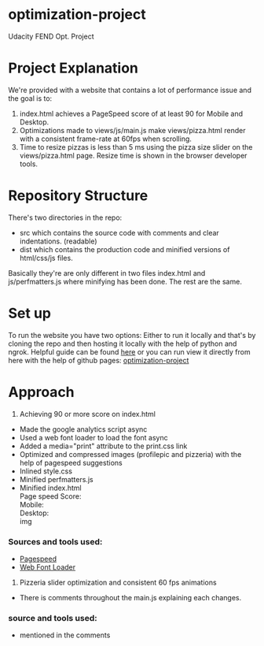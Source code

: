 # optimization-project
Udacity FEND Opt. Project
# Project Explanation 
We're provided with a website that contains a lot of performance issue and the goal is to:
1. index.html achieves a PageSpeed score of at least 90 for Mobile and Desktop.
1. Optimizations made to views/js/main.js make views/pizza.html render with a consistent frame-rate at 60fps when scrolling.
1. Time to resize pizzas is less than 5 ms using the pizza size slider on the views/pizza.html page. Resize time is shown in the browser developer tools.
# Repository Structure
There's two directories in the repo: 
* src 
which contains the source code with comments and clear indentations. (readable)
* dist
which contains the production code and minified versions of html/css/js files.

Basically they're are only different in two files index.html and js/perfmatters.js where minifying has been done. The rest are the same.

# Set up 
To run the website you have two options:
Either to run it locally and that's by cloning the repo and then hosting it locally with the help of python and ngrok.
Helpful guide can be found
[here](https://github.com/udacity/frontend-nanodegree-mobile-portfolio)
or you can run view it directly from here with the help of github pages:
[optimization-project](https://mousa96.github.io/optimization-project/dist/)
# Approach
1. Achieving 90 or more score on index.html
* Made the google analytics script async
* Used a web font loader to load the font async
* Added a media="print" attribute to the print.css link
* Optimized and compressed images (profilepic and pizzeria) with the help of pagespeed suggestions
* Inlined style.css
* Minified perfmatters.js 
* Minified index.html  
Page speed Score:  
Mobile:  
Desktop:  
img  
### Sources and tools used: 
* [Pagespeed](https://developers.google.com/speed/pagespeed/insights/)
* [Web Font Loader](https://github.com/typekit/webfontloader)


1. Pizzeria slider optimization and consistent 60 fps animations
* There is comments throughout the main.js explaining each changes.
### source and tools used:
* mentioned in the comments
